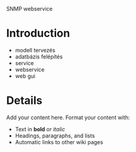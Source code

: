 SNMP webservice

# Introduction #

- modell tervezés
- adatbázis felépítés
- service
- webservice
- web gui

# Details #

Add your content here.  Format your content with:
  * Text in **bold** or _italic_
  * Headings, paragraphs, and lists
  * Automatic links to other wiki pages